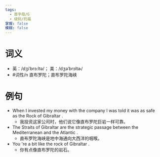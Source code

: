 ```yaml
---
tags:
  - 首字母/G
  - 级别/托福
掌握: false
模糊: false
---
```

# 词义
- 英：/dʒiˈbrɔ:ltə/； 美：/dʒəˈbrɔltɚ/
- #词性/n  直布罗陀；直布罗陀海峡
# 例句
- When I invested my money with the company I was told it was as safe as the Rock of Gibraltar .
	- 我投资这家公司时，他们说它像直布罗陀巨岩一样可靠。
- The Straits of Gibraltar are the strategic passage between the Mediterranean and the Atlantic .
	- 直布罗陀海峡是地中海通向大西洋的咽喉。
- You 're a bit like the rock of Gibraltar .
	- 你有点像直布罗陀的岩石。
